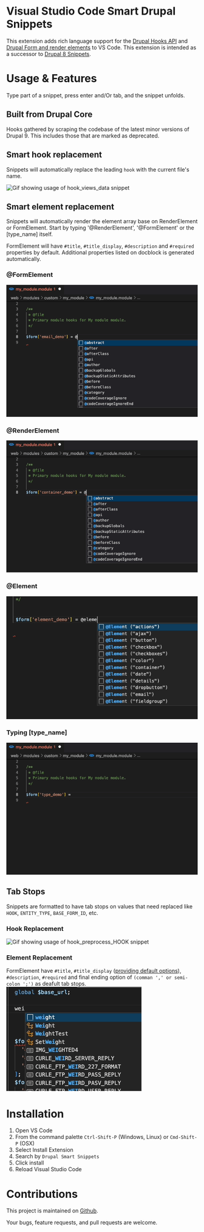 # Visual Studio Code Smart Drupal Snippets

This extension adds rich language support for the
[Drupal Hooks API](https://api.drupal.org/api/drupal/core%21core.api.php/group/hooks) and [Drupal Form and render elements](https://api.drupal.org/api/drupal/elements)
to VS Code. This extension is intended as a successor to
[Drupal 8 Snippets](https://marketplace.visualstudio.com/items?itemName=dssiqueira.drupal-8-snippets).

# Usage & Features
Type part of a snippet, press enter and/Or tab, and the snippet unfolds.

## Built from Drupal Core
Hooks gathered by scraping the codebase of the latest minor versions of Drupal 9. This includes those that are marked as deprecated.

## Smart hook replacement
Snippets will automatically replace the leading `hook` with the current file's name.

![Gif showing usage of hook_views_data snippet](https://raw.githubusercontent.com/andy-blum/smart-drupal-snippets/main/images/views_data.gif)

## Smart element replacement
Snippets will automatically render the element array base on RenderElement or FormElement. Start by typing '@RenderElement', '@FormElement' or the [type_name] itself.

FormElement will have `#title`, `#title_display`, `#description` and `#required` properties by default. Additional properties listed on docblock is generated automatically.

### @FormElement
![Gif showing usage of form element snippet](images/form_element_snippet.gif)

### @RenderElement
![Gif showing usage of render element snippet](images/render_element_snippet.gif)

### @Element
![Gif showing usage of form/render element snippet](images/element_prefix.gif)

### Typing [type_name]
![Gif showing usage of element type snippet](images/element_type.gif)

## Tab Stops
Snippets are formatted to have tab stops on values that need replaced like `HOOK`,
`ENTITY_TYPE`, `BASE_FORM_ID`, etc.

### Hook Replacement
![Gif showing usage of hook_preprocess_HOOK snippet](https://raw.githubusercontent.com/andy-blum/smart-drupal-snippets/main/images/preprocess.gif )

### Element Replacement
FormElement have `#title`, `#title_display` ([providing default options](https://www.drupal.org/docs/drupal-apis/form-api/form-render-elements)), `#description`, `#required` and final ending option of `(comman ',' or semi-colon ';')` as deafult tab stops.
![Gif showing usage of element snippet tab stops](images/element_tabstop_options.gif)

# Installation

1. Open VS Code
2. From the command palette `Ctrl-Shift-P` (Windows, Linux) or `Cmd-Shift-P` (OSX)
3. Select Install Extension
4. Search by `Drupal Smart Snippets`
5. Click install
6. Reload Visual Studio Code

# Contributions
This project is maintained on
[Github](https://github.com/andy-blum/smart-drupal-snippets).

Your bugs, feature requests, and pull requests are welcome.
